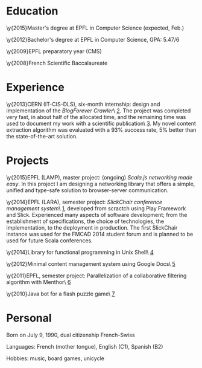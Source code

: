 # Education

\y{2015}Master's degree at EPFL in Computer Science (expected, Feb.)

\y{2012}Bachelor's degree at EPFL in Computer Science, GPA: 5.47/6

\y{2009}EPFL preparatory year (CMS)

\y{2008}French Scientific Baccalaureate


# Experience

\y{2013}CERN (IT-CIS-DLS), six-month internship: design and implementation of the *BlogForever Crawler*\ [2]. The project was completed very fast, in about half of the allocated time, and the remaining time was used to document my work with a scientific publication\ [3]. My novel content extraction algorithm was evaluated with a 93% success rate, 5% better than the state-of-the-art solution.


# Projects

\y{2015}EPFL (LAMP), master project: (ongoing) *Scala.js networking made easy*. In this project I am designing a networking library that offers a simple, unified and type-safe solution to browser-server communication.

\y{2014}EPFL (LARA), semester project: *SlickChair conference management system*\ [1], developed from scractch using Play Framework and Slick. Experienced many aspects of software development; from the establishment of specifications, the choice of technologies, the implementation, to the deployment in production. The first SlickChair instance was used for the FMCAD 2014 student forum and is planned to be used for future Scala conferences.

\y{2014}Library for functional programming in Unix Shell\ [4]

\y{2012}Minimal content management system using Google Docs\ [5]

\y{2011}EPFL, semester project: Parallelization of a collaborative filtering algorithm with Menthor\ [6]

\y{2010}Java bot for a flash puzzle game\ [7]


# Personal

Born on July 9, 1990, dual citizenship French-Swiss

Languages: French (mother tongue), English (C1), Spanish (B2)

Hobbies: music, board games, unicycle


[1]: https://github.com/SlickChair/SlickChair
[2]: https://github.com/BlogForever/crawler
[3]: https://olivierblanvillain.github.io/resume/46-blanvillain.pdf
[4]: https://github.com/OlivierBlanvillain/bourne-shell-list
[5]: https://code.google.com/p/google-cms/
[6]: https://github.com/OlivierBlanvillain/menthor/tree/recommender
[7]: https://code.google.com/p/hypercube-bot/
